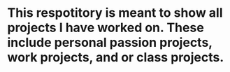 # This respotitory is meant to show all projects I have worked on. These include personal passion projects, work projects, and or class projects.

